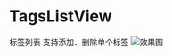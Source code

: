# TagsListView
标签列表
支持添加、删除单个标签
![效果图](https://github.com/zenganiu/TagsListView/blob/master/TagsListViewDemo/demo_1.png)
